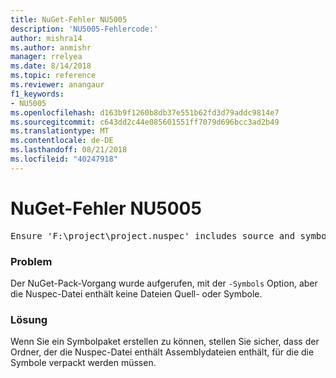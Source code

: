 ```yaml
---
title: NuGet-Fehler NU5005
description: 'NU5005-Fehlercode:'
author: mishra14
ms.author: anmishr
manager: rrelyea
ms.date: 8/14/2018
ms.topic: reference
ms.reviewer: anangaur
f1_keywords:
- NU5005
ms.openlocfilehash: d163b9f1260b8db37e551b62fd3d79addc9814e7
ms.sourcegitcommit: c643dd2c44e085601551ff7079d696bcc3ad2b49
ms.translationtype: MT
ms.contentlocale: de-DE
ms.lasthandoff: 08/21/2018
ms.locfileid: "40247918"
---
```

# <a name="nuget-error-nu5005"></a>NuGet-Fehler NU5005
<pre>Ensure 'F:\project\project.nuspec' includes source and symbol files. For help on building symbols package, visit http://docs.nuget.org/.</pre>

### <a name="issue"></a>Problem

Der NuGet-Pack-Vorgang wurde aufgerufen, mit der `-Symbols` Option, aber die Nuspec-Datei enthält keine Dateien Quell- oder Symbole.


### <a name="solution"></a>Lösung

Wenn Sie ein Symbolpaket erstellen zu können, stellen Sie sicher, dass der Ordner, der die Nuspec-Datei enthält Assemblydateien enthält, für die die Symbole verpackt werden müssen.

